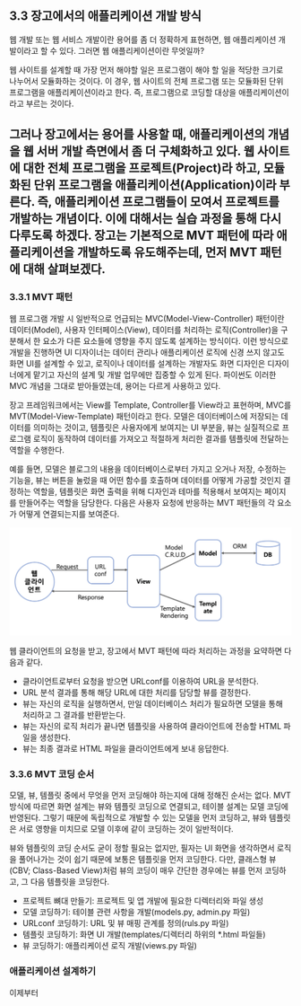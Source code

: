 ## **3.3 장고에서의 애플리케이션 개발 방식**

웹 개발 또는 웹 서비스 개발이란 용어를 좀 더 정확하게 표현하면, 웹 애플리케이션 개발이라고 할 수 있다.
그러면 웹 애플리케이션이란 무엇일까?

웹 사이트를 설계할 때 가장 먼저 해야할 일은 프로그램이 해야 할 일을 적당한 크기로 나누어서 모듈화하는 것이다.
이 경우, 웹 사이트의 전체 프로그램 또는 모듈화된 단위 프로그램을 애플리케이션이라고 한다.
즉, 프로그램으로 코딩할 대상을 애플리케이션이라고 부르는 것이다.

그러나 장고에서는 용어를 사용할 때, 애플리케이션의 개념을 웹 서버 개발 측면에서 좀 더 구체화하고 있다.
웹 사이트에 대한 전체 프로그램을 프로젝트(Project)라 하고, 모듈화된 단위 프로그램을 애플리케이션(Application)이라 부른다.
즉, 애플리케이션 프로그램들이 모여서 프로젝트를 개발하는 개념이다. 이에 대해서는 실습 과정을 통해 다시 다루도록 하겠다.
장고는 기본적으로 MVT 패턴에 따라 애플리케이션을 개발하도록 유도해주는데, 먼저 MVT 패턴에 대해 살펴보겠다.
---
### **3.3.1 MVT 패턴**

웹 프로그램 개발 시 일반적으로 언급되는 MVC(Model-View-Controller) 패턴이란 데이터(Model), 사용자 인터페이스(View), 데이터를 처리하는 로직(Controller)을 구분해서 한 요소가 다른 요소들에 영향을 주지 않도록 설계하는 방식이다.
이런 방식으로 개발을 진행하면 UI 디자이너는 데이터 관리나 애플리케이션 로직에 신경 쓰지 않고도 화면 UI를 설계할 수 있고, 로직이나 데이터를 설계하는 개발자도 화면 디자인은 디자이너에게 맡기고 자신의 설계 및 개발 업무에만 집중할 수 있게 된다.
파이썬도 이러한 MVC 개념을 그대로 받아들였는데, 용어는 다르게 사용하고 있다.

장고 프레임워크에서는 View를 Template, Controller를 View라고 표현하며, MVC를 MVT(Model-View-Template) 패턴이라고 한다.
모델은 데이터베이스에 저장되는 데이터를 의미하는 것이고, 템플릿은 사용자에게 보여지는 UI 부분을, 뷰는 실질적으로 프로그램 로직이 동작하여 데이터를 가져오고 적절하게 처리한 결과를 템플릿에 전달하는 역할을 수행한다.

예를 들면, 모델은 블로그의 내용을 데이터베이스로부터 가지고 오거나 저장, 수정하는 기능을, 뷰는 버튼을 눌렀을 때 어떤 함수를 호출하며 데이터를 어떻게 가공할 것인지 결정하는 역할을, 템플릿은 화면 출력을 위해 디자인과 테마를 적용해서 보여지는 페이지를 만들어주는 역할을 담당한다.
다음은 사용자 요청에 반응하는 MVT 패턴들의 각 요소가 어떻게 연결되는지를 보여준다.

![alt text](image.png)

웹 클라이언트의 요청을 받고, 장고에서 MVT 패턴에 따라 처리하는 과정을 요약하면 다음과 같다.

* 클라이언트로부터 요청을 받으면 URLconf를 이용하여 URL을 분석한다.
* URL 분석 결과를 통해 해당 URL에 대한 처리를 담당할 뷰를 결정한다.
* 뷰는 자신의 로직을 실행하면서, 만일 데이터베이스 처리가 필요하면 모델을 통해 처리하고 그 결과를 반환받는다.
* 뷰는 자신의 로직 처리가 끝나면 템플릿을 사용하여 클라이언트에 전송할 HTML 파일을 생성한다.
* 뷰는 최종 결과로 HTML 파일을 클라이언트에게 보내 응답한다.

### **3.3.6 MVT 코딩 순서**

모델, 뷰, 템플릿 중에서 무엇을 먼저 코딩해야 하는지에 대해 정해진 순서는 없다.
MVT 방식에 따르면 화면 설계는 뷰와 템플릿 코딩으로 연결되고, 테이블 설계는 모델 코딩에 반영된다.
그렇기 때문에 독립적으로 개발할 수 있는 모델을 먼저 코딩하고, 뷰와 템플릿은 서로 영향을 미치므로 모델 이후에 같이 코딩하는 것이 일반적이다.

뷰와 템플릿의 코딩 순서도 굳이 정할 필요는 없지만, 필자는 UI 화면을 생각하면서 로직을 풀어나가는 것이 쉽기 때문에 보통은 템플릿을 먼저 코딩한다.
다만, 클래스형 뷰(CBV; Class-Based View)처럼 뷰의 코딩이 매우 간단한 경우에는 뷰를 먼저 코딩하고, 그 다음 템플릿을 코딩한다.

* 프로젝트 뼈대 만들기: 프로젝트 및 앱 개발에 필요한 디렉터리와 파일 생성
* 모델 코딩하기: 테이블 관련 사항을 개발(models.py, admin.py 파일)
* URLconf 코딩하기: URL 및 뷰 매핑 관계를 정의(ruls.py 파일)
* 템플릿 코딩하기: 화면 UI 개발(templates/디렉터리 하위의 *.html 파일들)
* 뷰 코딩하기: 애플리케이션 로직 개발(views.py 파일)

### **애플리케이션 설계하기**

이제부터 